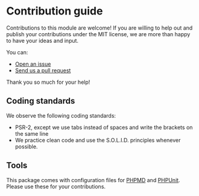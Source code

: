 # Contribution guide

Contributions to this module are welcome! If you are willing to help out and publish your contributions under the MIT
license, we are more than happy to have your ideas and input.

You can:

- [Open an issue](https://github.com/opsbears/piccolo-templating-engine-twig/issues)
- [Send us a pull request](https://github.com/opsbears/piccolo-templating-engine-twig/pulls)

Thank you so much for your help!

## Coding standards

We observe the following coding standards:

- PSR-2, except we use tabs instead of spaces and write the brackets on the same line
- We practice clean code and use the S.O.L.I.D. principles whenever possible.

## Tools

This package comes with configuration files for [PHPMD](https://phpmd.org/) and [PHPUnit](https://phpunit.de/). 
Please use these for your contributions.
